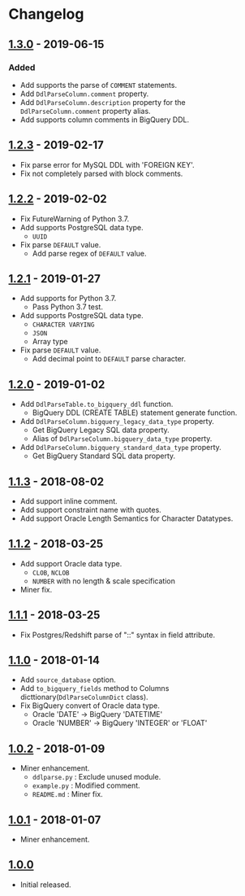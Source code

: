 # Changelog

## [1.3.0] - 2019-06-15
### Added
- Add supports the parse of `COMMENT` statements.
- Add `DdlParseColumn.comment` property.
- Add `DdlParseColumn.description` property for the `DdlParseColumn.comment` property alias.
- Add supports column comments in BigQuery DDL.

## [1.2.3] - 2019-02-17
- Fix parse error for MySQL DDL with 'FOREIGN KEY'.
- Fix not completely parsed with block comments.

## [1.2.2] - 2019-02-02
- Fix FutureWarning of Python 3.7.
- Add supports PostgreSQL data type.
    - `UUID`
- Fix parse `DEFAULT` value.
    - Add parse regex of `DEFAULT` value.

## [1.2.1] - 2019-01-27
- Add supports for Python 3.7.
    - Pass Python 3.7 test.
- Add supports PostgreSQL data type.
    - `CHARACTER VARYING`
    - `JSON`
    - Array type
- Fix parse `DEFAULT` value.
    - Add decimal point to `DEFAULT` parse character.

## [1.2.0] - 2019-01-02
- Add `DdlParseTable.to_bigquery_ddl` function.
    - BigQuery DDL (CREATE TABLE) statement generate function.
- Add `DdlParseColumn.bigquery_legacy_data_type` property.
    - Get BigQuery Legacy SQL data property.
    - Alias of `DdlParseColumn.bigquery_data_type` property.
- Add `DdlParseColumn.bigquery_standard_data_type` property.
    - Get BigQuery Standard SQL data property.

## [1.1.3] - 2018-08-02
- Add support inline comment.
- Add support constraint name with quotes.
- Add support Oracle Length Semantics for Character Datatypes.

## [1.1.2] - 2018-03-25
- Add support Oracle data type.
    - `CLOB`, `NCLOB`
    - `NUMBER` with no length & scale specification
- Miner fix.

## [1.1.1] - 2018-03-25
- Fix Postgres/Redshift parse of "::" syntax in field attribute.

## [1.1.0] - 2018-01-14
- Add `source_database` option.
- Add `to_bigquery_fields` method to Columns dicttionary(`DdlParseColumnDict` class).
- Fix BigQuery convert of Oracle data type.
    - Oracle 'DATE' -> BigQuery 'DATETIME'
    - Oracle 'NUMBER' -> BigQuery 'INTEGER' or 'FLOAT'

## [1.0.2] - 2018-01-09
- Miner enhancement.
    - `ddlparse.py` : Exclude unused module.
    - `example.py` : Modified comment.
    - `README.md` : Miner fix.

## [1.0.1] - 2018-01-07
- Miner enhancement.

## [1.0.0]
- Initial released.

[1.3.0]: https://github.com/shinichi-takii/ddlparse/compare/v1.2.3...v1.3.0
[1.2.3]: https://github.com/shinichi-takii/ddlparse/compare/v1.2.2...v1.2.3
[1.2.2]: https://github.com/shinichi-takii/ddlparse/compare/v1.2.1...v1.2.2
[1.2.1]: https://github.com/shinichi-takii/ddlparse/compare/v1.2.0...v1.2.1
[1.2.0]: https://github.com/shinichi-takii/ddlparse/compare/v1.1.3...v1.2.0
[1.1.3]: https://github.com/shinichi-takii/ddlparse/compare/v1.1.2...v1.1.3
[1.1.2]: https://github.com/shinichi-takii/ddlparse/compare/v1.1.1...v1.1.2
[1.1.1]: https://github.com/shinichi-takii/ddlparse/compare/v1.1.0...v1.1.1
[1.1.0]: https://github.com/shinichi-takii/ddlparse/compare/1.0.2...v1.1.0
[1.0.2]: https://github.com/shinichi-takii/ddlparse/compare/1.0.1...1.0.2
[1.0.1]: https://github.com/shinichi-takii/ddlparse/compare/1.0.0...1.0.1
[1.0.0]: https://github.com/shinichi-takii/ddlparse/releases/tag/1.0.0
